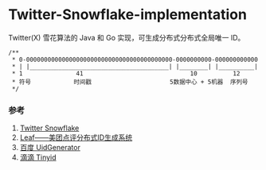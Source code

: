 # Twitter-Snowflake-implementation
Twitter(X) 雪花算法的 Java 和 Go 实现，可生成分布式分布式全局唯一 ID。

```
/**
 * 0-00000000000000000000000000000000000000000-0000000000-000000000000
 * | |_______________________________________| |________| |__________|
 * 1               41                              10          12
 * 符号            时间戳                      5数据中心 + 5机器  序列号
 */
```

### 参考

1. [Twitter Snowflake](https://github.com/twitter-archive/snowflake)
2. [Leaf——美团点评分布式ID生成系统](https://tech.meituan.com/2017/04/21/mt-leaf.html)
2. [百度 UidGenerator](https://github.com/baidu/uid-generator/blob/master/README.zh_cn.md)
3. [滴滴 Tinyid](https://github.com/didi/tinyid)
